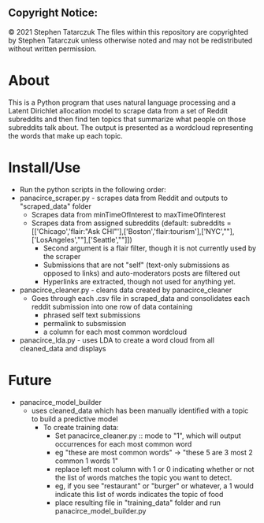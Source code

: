 Copyright Notice:
-----------------
© 2021 Stephen Tatarczuk
The files within this repository are copyrighted by Stephen Tatarczuk unless otherwise noted
and may not be redistributed without written permission.

# About

This is a Python program that uses natural language processing and a Latent Dirichlet allocation model to scrape data from a set of Reddit subreddits and then find ten topics that summarize what people on those subreddits talk about. The output is presented as a wordcloud representing the words that make up each topic.

# Install/Use

* Run the python scripts in the following order:
* panacirce_scraper.py - scrapes data from Reddit and outputs to "scraped_data" folder
  * Scrapes data from minTimeOfInterest to maxTimeOfInterest
  * Scrapes data from assigned subreddits (default: subreddits = [['Chicago','flair:"Ask CHI"'],['Boston','flair:tourism'],['NYC',""],['LosAngeles',""],['Seattle',""]])
    * Second argument is a flair filter, though it is not currently used by the scraper
    * Submissions that are not "self" (text-only submissions as opposed to links) and auto-moderators posts are filtered out
    * Hyperlinks are extracted, though not used for anything yet.
* panacirce_cleaner.py - cleans data created by panacirce_cleaner
  * Goes through each .csv file in scraped_data and consolidates each reddit submission into one row of data containing
    * phrased self text submissions
    * permalink to subsmission
    * a column for each most common wordcloud
* panacirce_lda.py - uses LDA to create a word cloud from all cleaned_data and displays


# Future 

* panacirce_model_builder
  * uses cleaned_data which has been manually identified with a topic to build a predictive model
    * To create training data:
      * Set panacirce_cleaner.py :: mode to "1", which will output occurrences for each most common word
      * eg "these are most common words" -> "these 5 are 3 most 2 common 1 words 1"
      * replace left most column with 1 or 0 indicating whether or not the list of words matches the topic you want to detect.
      * eg, if you see "restaurant" or "burger" or whatever, a 1 would indicate this list of words indicates the topic of food
      * place resulting file in "training_data" folder and run panacirce_model_builder.py





